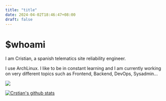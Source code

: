 ```yaml
---
title: "title"
date: 2024-04-02T18:46:47+08:00
draft: false
---
```

# $whoami

I am Cristian, a spanish telematics site reliability engineer.

I use ArchLinux. I like to be in constant learning and I am currently working on very different topics such as Frontend, Backend, DevOps, Sysadmin...


[![](https://img.shields.io/discord/689116957785718829?label=Discord&logo=Discord)](https://discord.gg/SBpW4pACtq)

[![Crstian's github stats](https://github-readme-stats.vercel.app/api?username=Crstian19&show_icons=true&theme=midnight-purple)](https://github.com/Crstian19)


